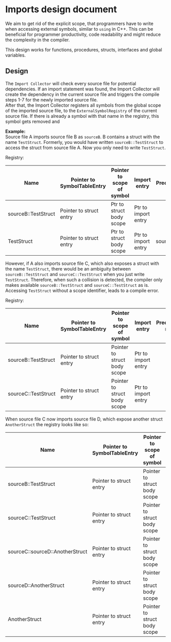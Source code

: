 # Imports design document

We aim to get rid of the explicit scope, that programmers have to write when accessing external symbols, similar to
`using` in C++. This can be beneficial for programmer productivity, code readability and might reduce the complexity
in the compiler.

This design works for functions, procedures, structs, interfaces and global variables.

##  Design

The `Import Collector` will check every source file for potential dependencies. If an import statement was found, the
Import Collector will create the dependency in the current source file and triggers the compile steps 1-7 for the
newly imported source file. <br>
After that, the Import Collector registers all symbols from the global scope of the imported source file, to the
`ExternalSymbolRegistry` of the current source file. If there is already a symbol with that name in the registry,
this symbol gets removed and 

**Example:** <br>
Source file A imports source file B as `sourceB`. B contains a struct with the name `TestStruct`. Formerly, you would
have written `sourceB::TestStruct` to access the struct from source file A. Now you only need to write `TestStruct`.

Registry:

| Name                | Pointer to SymbolTableEntry | Pointer to scope of symbol | Import entry        | Predecessor name     |
|---------------------|-----------------------------|----------------------------|---------------------|----------------------|
| sourceB::TestStruct | Pointer to struct entry     | Ptr to struct body scope   | Ptr to import entry |                      |
| TestStruct          | Pointer to struct entry     | Ptr to struct body scope   | Ptr to import entry | sourceB::TestStruct  |

However, if A also imports source file C, which also exposes a struct with the name `TestStruct`, there would be an
ambiguity between `sourceB::TestStruct` and `sourceC::TestStruct` when you just write `TestStruct`. Therefore, when
such a collision is detected, the compiler only makes available `sourceB::TestStruct` and `sourceC::TestStruct` as is.
Accessing `TestStruct` without a scope identifier, leads to a compile error.

Registry:

| Name                | Pointer to SymbolTableEntry | Pointer to scope of symbol   | Import entry        | Predecessor name |
|---------------------|-----------------------------|------------------------------|---------------------|------------------|
| sourceB::TestStruct | Pointer to struct entry     | Pointer to struct body scope | Ptr to import entry |                  |
| sourceC::TestStruct | Pointer to struct entry     | Pointer to struct body scope | Ptr to import entry |                  |

When source file C now imports source file D, which expose another struct `AnotherStruct` the registry looks like so:

| Name                            | Pointer to SymbolTableEntry | Pointer to scope of symbol   | Import entry        | Predecessor name                |
|---------------------------------|-----------------------------|------------------------------|---------------------|---------------------------------|
| sourceB::TestStruct             | Pointer to struct entry     | Pointer to struct body scope | Ptr to import entry |                                 |
| sourceC::TestStruct             | Pointer to struct entry     | Pointer to struct body scope | Ptr to import entry |                                 |
| sourceC::sourceD::AnotherStruct | Pointer to struct entry     | Pointer to struct body scope | Ptr to import entry |                                 |
| sourceD::AnotherStruct          | Pointer to struct entry     | Pointer to struct body scope | Ptr to import entry | sourceC::sourceD::AnotherStruct |
| AnotherStruct                   | Pointer to struct entry     | Pointer to struct body scope | Ptr to import entry | sourceD::AnotherStruct          |